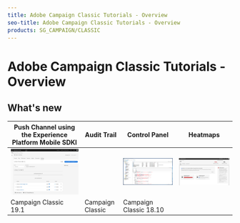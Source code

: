 ```yaml
---
title: Adobe Campaign Classic Tutorials - Overview
seo-title: Adobe Campaign Classic Tutorials - Overview
products: SG_CAMPAIGN/CLASSIC
---
```


# Adobe Campaign Classic Tutorials - Overview 

## What's new

| Push Channel using the Experience Platform Mobile SDKl | Audit Trail |      Control Panel         | Heatmaps|
|-----------------------|------------------------|-----------------------|-----------------------|
| ![Push](/help/acc/assets/push-setup.jpeg)|| ![Audit Trail](/help/acc/assets/acc-audit-trail.jpg)| ![Control Panel](/help/acc/assets/control_panel.jpg)| ![Workflow Heatmaps](/help/acc/assets/workflow_heatmap.jpg)|
| Campaign Classic 19.1 |Campaign Classic |Campaign Classic 18.10|
